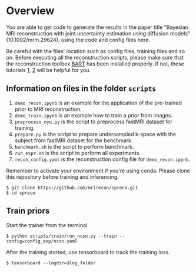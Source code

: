 # Overview
You are able to get code to generate the results in the paper title "Bayesian MRI reconstruction with joint uncertainty estimation using diffusion models" (10.1002/mrm.29624), using the code and config files here.

Be careful with the files' location such as config files, training files and so on.
Before executing all the reconstruction scripts, please make sure that the reconstruction toolbox [BART](https://mrirecon.github.io/bart/) has been installed properly. If not, these tutorials [1](https://github.com/mrirecon/bart-workshop/blob/master/ismrm2021/bart_on_colab/colab_gpu_tutorial.ipynb), [2](https://github.com/mrirecon/bart-workshop/blob/master/doc/quick-install.md) will be helpful for you.

## Information on files in the folder `scripts`
1. `demo_recon.ipynb` is an example for the application of the pre-trained prior to MRI reconstruction.
2. `demo_train.ipynb` is an example how to train a prior from images.
3. `preprocess_nyu.py` is the script to preprocess fastMRI dataset for training.
4. `prepare.py` is the script to prepare undersampled k-space with the subject from fastMRI dataset for the benchmark.
5. `benchmark.sh` is the script to perform benchmark.
6. `run_expr.sh` is the script to perform all experiments.
7. `recon_config.yaml` is the reconstruction config file for `demo_recon.ipynb`.

Remember to activate your environment if you're using conda. Please clone this repository before training and inferencing.

```shell
$ git clone https://github.com/mrirecon/spreco.git
$ cd spreco
```

## Train priors

Start the trainer from the terminal

   ```shell
   $ python scripts/train/run_ncsn.py --train --config=config_exp/ncsn.yaml
   ```

After the training started, use tensorboard to track the training loss.

   ```shell
   $ tensorboard --logdir=$log_folder
   ```